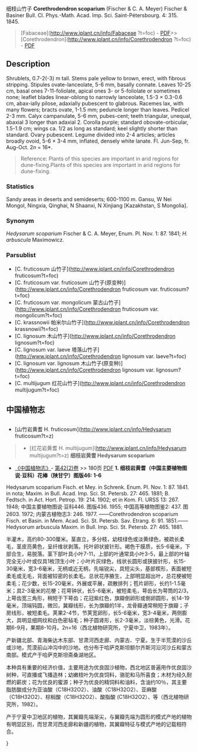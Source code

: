 细枝山竹子 **Corethrodendron scoparium** (Fischer & C. A. Meyer) Fischer & Basiner Bull. Cl. Phys.-Math. Acad. Imp. Sci. Saint-Pétersbourg. 4: 315. 1845.

> [Fabaceae](http://www.iplant.cn/info/Fabaceae ?t=foc) - [PDF](http://iplant.cn/foc/pdf/Fabaceae.pdf)>>[Corethrodendron](http://www.iplant.cn/info/Corethrodendron ?t=foc) - [PDF](http://www.iplant.cn/foc/pdf/Corethrodendron.pdf)

## Description

Shrublets, 0.7-2(-3) m tall. Stems pale yellow to brown, erect, with fibrous stripping. Stipules ovate-lanceolate, 5-6 mm, basally connate. Leaves 10-25 cm, basal ones 7-11-foliolate, apical ones 3- or 5-foliolate or sometimes none; leaflet blades linear-oblong to narrowly lanceolate, 1.5-3 × 0.3-0.6 cm, abax-ially pilose, adaxially pubescent to glabrous. Racemes lax, with many flowers; bracts ovate, 1-1.5 mm; peduncle longer than leaves. Pedicel 2-3 mm. Calyx campanulate, 5-6 mm, pubes-cent; teeth triangular, unequal, abaxial 3 longer than adaxial 2. Corolla purple; standard obovate-orbicular, 1.5-1.9 cm; wings ca. 1/2 as long as standard; keel slightly shorter than standard. Ovary pubescent. Legume divided into 2-4 articles; articles broadly ovoid, 5-6 × 3-4 mm, inflated, densely white lanate. Fl. Jun-Sep, fr. Aug-Oct. 2*n* = 16*.
> Reference: 
> Plants of this species are important in arid regions for dune-fixing.Plants of this species are important in arid regions for dune-fixing.

### Statistics
Sandy areas in deserts and semideserts; 600-1100 m. Gansu, W Nei Mongol, Ningxia, Qinghai, N Shaanxi, N Xinjiang [Kazakhstan, S Mongolia].

### Synonym
*Hedysarum scoparium* Fischer & C. A. Meyer, Enum. Pl. Nov. 1: 87. 1841; *H. arbuscula* Maximowicz.

### Parsublist

* [C.  fruticosum  山竹子](http://www.iplant.cn/info/Corethrodendron fruticosum?t=foc)
* [C.  fruticosum var. fruticosum  山竹子(原变种)](http://www.iplant.cn/info/Corethrodendron fruticosum var. fruticosum?t=foc)
* [C.  fruticosum var. mongolicum  蒙古山竹子](http://www.iplant.cn/info/Corethrodendron fruticosum var. mongolicum?t=foc)
* [C.  krassnowii  帕米尔山竹子](http://www.iplant.cn/info/Corethrodendron krassnowii?t=foc)
* [C.  lignosum  木山竹子](http://www.iplant.cn/info/Corethrodendron lignosum?t=foc)
* [C.  lignosum var. laeve  塔落山竹子](http://www.iplant.cn/info/Corethrodendron lignosum var. laeve?t=foc)
* [C.  lignosum var. lignosum  木山竹子(原变种)](http://www.iplant.cn/info/Corethrodendron lignosum var. lignosum?t=foc)
* [C.  multijugum  红花山竹子](http://www.iplant.cn/info/Corethrodendron multijugum?t=foc)

## 中国植物志
## 
* [山竹岩黄耆  H.  fruticosum](http://www.iplant.cn/info/Hedysarum fruticosum?t=z)
> * [红花岩黄耆  H.  multijugum](http://www.iplant.cn/info/Hedysarum multijugum?t=z)
**细枝岩黄耆 Hedysarum scoparium**

* [《中国植物志》](http://www.iplant.cn/frps)- [第42(2)卷](http://www.iplant.cn/frps/vol/42(2)) >> 180页 [PDF](http://www.iplant.cn/frps/pdf/42(2)/180.pdf)
**1. 细枝岩黄耆（中国主要植物图说·豆科）花棒（陕甘宁）图版46: 1-6**

Hedysarum scoparium Fisch. et Mey. in Schrenk. Enum. Pl. Nov. 1: 87. 1841. in nota; Maxim. in Bull. Acad. Imp. Sci. St. Petersb. 27: 465. 1881; B. Fedtsch. in Act. Hort. Petrop. 19: 214. 1902; et in Kom. Fl. URSS 13: 267. 1948; 中国主要植物图说·豆科446. 图版436. 1955; 中国高等植物图鉴2: 437. 图2603. 1972; 内蒙古植物志3: 246. 1977. ——Corethrodendron scoparium Fisch. et Basin. in Mem. Acad. Sci. St. Petersb. Sav. Etrang. 6: 91. 1851.——Hedysorum arbuscula Maxim. in Bull. Imp. Sci. St. Petersb. 27: 465. 1881.

半灌木，高约80-300厘米。茎直立，多分枝，幼枝绿色或淡黄绿色，被疏长柔毛，茎皮亮黄色，呈纤维状剥落。托叶卵状披针形。褐色干膜质，长5-6毫米，下部合生，易脱落。茎下部叶具小叶7-11，上部的叶通常具小叶3-5，最上部的叶轴完全无小叶或仅具1枚顶生小叶；小叶片灰绿色，线状长圆形或狭披针形，长15-30毫米，宽3-6毫米，无柄或近无柄，先端锐尖，具短尖头，基部楔形，表面被短柔毛或无毛，背面被较密的长柔毛。总状花序腋生，上部明显超出叶，总花梗被短柔毛；花少数，长15-20毫米，外展或平展，疏散排列；苞片卵形，长约1-1.5毫米；具2-3毫米的花梗；花萼钟状，长5-6毫米，被短柔毛，萼齿长为萼筒的2/3，上萼齿宽三角形，稍短于下萼齿；花冠紫红色，旗瓣倒卵形或倒卵圆形，长14-19毫米，顶端钝圆，微凹，冀瓣线形，长为旗瓣的1半，龙骨瓣通常稍短于旗瓣；子房线形，被短柔毛。荚果2-4节，节荚宽卵形，长5-6毫米，宽3-4毫米，两侧膨大，具明显细网纹和白色密毡毛；种子圆肾形，长2-3毫米，淡棕黄色，光滑。花期6-9月，果期8-10月。2n=16（西北植物研究所，宁夏中卫，1983年）。

产新疆北部、青海柴达木东部、甘肃河西走廊、内蒙古、宁夏。生于半荒漠的沙丘或沙地，荒漠前山冲沟中的沙地。也分布于哈萨克斯坦额尔齐斯河沿河沙丘和蒙古南部。模式产于哈萨克斯坦斋桑湖地区。

本种具有重要的经济价值，主要用途为优良固沙植物，西北地区普遍用作优良固沙树种，可直播或飞播造林；幼嫩枝叶为优良饲料，骆驼和马所喜食；木材为经久耐燃的薪炭；花为优良的蜜源；种子为优良的精饲料和油料，含油约10％，其主要脂肪酸成分为亚油酸（C18H32O2）、油酸（C18H32O2）、亚麻酸（C18H32O2）、棕榈酸（C18H32O2）、酸脂酸 (C18H32O2）、等（西北植物研究所，1982）。

产于宁夏中卫地区的植物，其翼瓣先端渐尖，与翼瓣先端为圆形的模式产地的植物有明显区别，而甘肃河西走廊和新疆的植物，其翼瓣特征与模式产地的记载相符合。

}